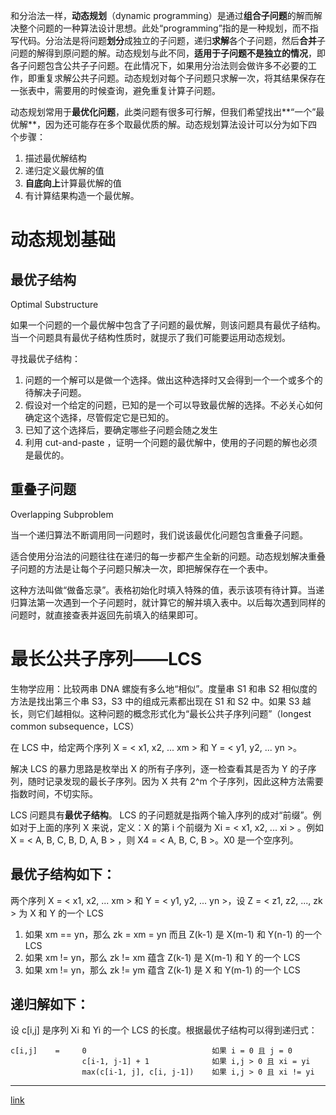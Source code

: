 和分治法一样，**动态规划**（dynamic programming）是通过**组合子问题**的解而解决整个问题的一种算法设计思想。此处“programming”指的是一种规划，而不指写代码。分治法是将问题**划分**成独立的子问题，递归**求解**各个子问题，然后**合并**子问题的解得到原问题的解。动态规划与此不同，**适用于子问题不是独立的情况**，即各子问题包含公共子子问题。在此情况下，如果用分治法则会做许多不必要的工作，即重复求解公共子问题。动态规划对每个子问题只求解一次，将其结果保存在一张表中，需要用的时候查询，避免重复计算子问题。

动态规划常用于**最优化问题**，此类问题有很多可行解，但我们希望找出**“一个”最优解**，因为还可能存在多个取最优质的解。动态规划算法设计可以分为如下四个步骤：

1. 描述最优解结构
2. 递归定义最优解的值
3. **自底向上**计算最优解的值
4. 有计算结果构造一个最优解。

# 动态规划基础

## 最优子结构

Optimal Substructure

如果一个问题的一个最优解中包含了子问题的最优解，则该问题具有最优子结构。当一个问题具有最优子结构性质时，就提示了我们可能要运用动态规划。

寻找最优子结构：

1. 问题的一个解可以是做一个选择。做出这种选择时又会得到一个一个或多个的待解决子问题。
2. 假设对一个给定的问题，已知的是一个可以导致最优解的选择。不必关心如何确定这个选择，尽管假定它是已知的。
3. 已知了这个选择后，要确定哪些子问题会随之发生
4. 利用 cut-and-paste ，证明一个问题的最优解中，使用的子问题的解也必须是最优的。

## 重叠子问题

Overlapping  Subproblem

当一个递归算法不断调用同一问题时，我们说该最优化问题包含重叠子问题。

适合使用分治法的问题往往在递归的每一步都产生全新的问题。动态规划解决重叠子问题的方法是让每个子问题只解决一次，即把解保存在一个表中。

这种方法叫做“做备忘录”。表格初始化时填入特殊的值，表示该项有待计算。当递归算法第一次遇到一个子问题时，就计算它的解并填入表中。以后每次遇到同样的问题时，就直接查表并返回先前填入的结果即可。

# 最长公共子序列——LCS

生物学应用：比较两串 DNA 螺旋有多么地“相似”。度量串 S1 和串 S2 相似度的方法是找出第三个串 S3，S3 中的组成元素都出现在 S1 和 S2 中。如果 S3 越长，则它们越相似。这种问题的概念形式化为“最长公共子序列问题”（longest common subsequence，LCS）

在 LCS 中，给定两个序列 X = < x1, x2, ... xm > 和  Y = < y1, y2, ... yn >。

解决 LCS 的暴力思路是枚举出 X 的所有子序列，逐一检查看其是否为 Y 的子序列，随时记录发现的最长子序列。因为 X 共有 2^m 个子序列，因此这种方法需要指数时间，不切实际。

LCS 问题具有**最优子结构**。 LCS 的子问题就是指两个输入序列的成对“前缀”。例如对于上面的序列 X 来说，定义：X 的第 i 个前缀为 Xi = < x1, x2, ... xi > 。例如 X = < A, B, C, B, D, A, B > ，则 X4 = < A, B, C, B >。X0 是一个空序列。

## 最优子结构如下：

两个序列 X = < x1, x2, ... xm > 和  Y = < y1, y2, ... yn >，设 Z = < z1, z2, ..., zk > 为 X 和 Y 的一个 LCS

1. 如果 xm == yn，那么 zk = xm = yn 而且 Z(k-1) 是 X(m-1) 和 Y(n-1) 的一个 LCS
2. 如果 xm != yn，那么 zk != xm 蕴含  Z(k-1) 是 X(m-1) 和 Y 的一个 LCS
2. 如果 xm != yn，那么 zk != ym 蕴含  Z(k-1) 是 X 和 Y(m-1) 的一个 LCS

## 递归解如下：

设 c[i,j] 是序列 Xi 和 Yi 的一个 LCS 的长度。根据最优子结构可以得到递归式：
~~~
c[i,j]    =     0                            如果 i = 0 且 j = 0
                c[i-1, j-1] + 1              如果 i,j > 0 且 xi = yi
                max(c[i-1, j], c[i, j-1])    如果 i,j > 0 且 xi != yi
~~~

---

[link](http://blog.chinaunix.net/uid-26548237-id-3374211.html)